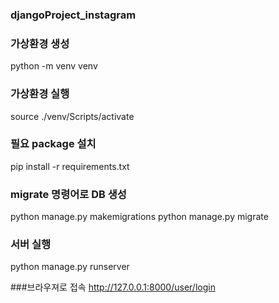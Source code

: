 ### djangoProject_instagram

### 가상환경 생성 
python -m venv venv

### 가상환경 실행
source ./venv/Scripts/activate

### 필요 package 설치
pip install -r requirements.txt

### migrate 명령어로 DB 생성
python manage.py makemigrations
python manage.py migrate

### 서버 실행
python manage.py runserver

###브라우져로 접속
http://127.0.0.1:8000/user/login
